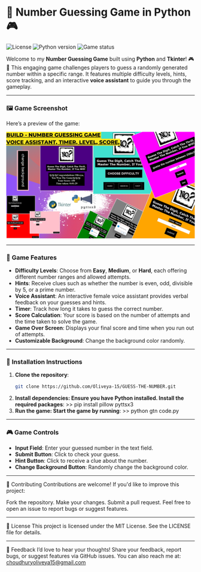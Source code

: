 
# 🔢 Number Guessing Game in Python 🎮

![License](https://img.shields.io/badge/license-MIT-green)
![Python version](https://img.shields.io/badge/python-3.8%2B-blue)
![Game status](https://img.shields.io/badge/game-status--active-brightgreen)

Welcome to my **Number Guessing Game** built using **Python** and **Tkinter**! 🎮🔢 
This engaging game challenges players to guess a randomly generated number within a specific range. 
It features multiple difficulty levels, hints, score tracking, and an interactive **voice assistant** 
to guide you through the gameplay.

---

### 🖼️ **Game Screenshot**

Here’s a preview of the game:

![Number Guessing Game](gtnthumb.png)

---

### 📜 **Game Features**

- **Difficulty Levels**: Choose from **Easy**, **Medium**, or **Hard**, each offering different number ranges and allowed attempts.
- **Hints**: Receive clues such as whether the number is even, odd, divisible by 5, or a prime number.
- **Voice Assistant**: An interactive female voice assistant provides verbal feedback on your guesses and hints.
- **Timer**: Track how long it takes to guess the correct number.
- **Score Calculation**: Your score is based on the number of attempts and the time taken to solve the game.
- **Game Over Screen**: Displays your final score and time when you run out of attempts.
- **Customizable Background**: Change the background color randomly.

---

### 🚀 **Installation Instructions**

1. **Clone the repository**:
   ```bash
   git clone https://github.com/Oliveya-15/GUESS-THE-NUMBER.git
2. **Install dependencies: Ensure you have Python installed. Install the required packages**: >> pip install pillow pyttsx3
3. **Run the game: Start the game by running**: >> python gtn code.py

---

### 🎮 Game Controls

- **Input Field**: Enter your guessed number in the text field.
- **Submit Button**: Click to check your guess.
- **Hint Button**: Click to receive a clue about the number.
- **Change Background Button**: Randomly change the background color.

---

🌟 Contributing
Contributions are welcome! If you'd like to improve this project:

Fork the repository.
Make your changes.
Submit a pull request.
Feel free to open an issue to report bugs or suggest features.

---

📄 License
This project is licensed under the MIT License. See the LICENSE file for details.

---

💬 Feedback
I’d love to hear your thoughts! Share your feedback, report bugs, or suggest features via GitHub issues. You can also reach me at: choudhuryoliveya15@gmail.com


